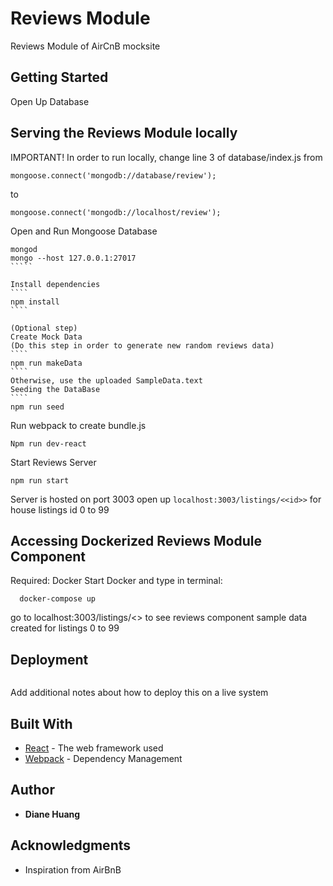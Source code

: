 # Reviews Module

Reviews Module of AirCnB mocksite

## Getting Started

Open Up Database

## Serving the Reviews Module locally

IMPORTANT! In order to run locally, change line 3 of database/index.js from 
````
mongoose.connect('mongodb://database/review');
`````
to 
``````
mongoose.connect('mongodb://localhost/review');
```````

Open and Run Mongoose Database
``````
mongod
mongo --host 127.0.0.1:27017
`````

Install dependencies
````
npm install
````

(Optional step)
Create Mock Data 
(Do this step in order to generate new random reviews data)
````
npm run makeData
````
Otherwise, use the uploaded SampleData.text
Seeding the DataBase
```` 
npm run seed
```````

Run webpack to create bundle.js
`````
Npm run dev-react
`````

Start Reviews Server
`````
npm run start
`````
Server is hosted on port 3003
open up `localhost:3003/listings/<<id>>` for house listings id 0 to 99

## Accessing Dockerized Reviews Module Component

Required: Docker
Start Docker and type in terminal:
`````
  docker-compose up
`````
go to localhost:3003/listings/<<id>> to see reviews component
sample data created for listings 0 to 99

## Deployment

`````

`````

Add additional notes about how to deploy this on a live system

## Built With

* [React]() - The web framework used
* [Webpack]() - Dependency Management

## Author

* **Diane Huang**

## Acknowledgments

* Inspiration from AirBnB
